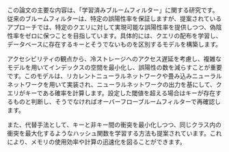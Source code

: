 この論文の主要な内容は、「学習済みブルームフィルター」に関する研究です。従来のブルームフィルターは、特定の誤陽性率を保証しますが、提案されているアプローチでは、特定のクエリに対して実現可能な誤陽性率を提供しつつ、偽陰性率をゼロに保つことを目指しています。具体的には、クエリの配布を学習し、データベースに存在するキーとそうでないものを区別するモデルを構築します。

アクセシビリティの観点から、冷ストレージへのアクセス遅延を考慮し、複雑なモデルを用いてインデックスの空間を最小化し、誤陽性の数を減らすことが重要です。このモデルは、リカレントニューラルネットワークや畳み込みニューラルネットワークを用いて実装され、ニューラルネットワークの出力を基にして、クエリがキーである確率を計算します。設定した閾値を超える場合はキーが存在するものと判断し、そうでなければオーバーフローブルームフィルターで再確認します。

また、代替手法として、キーと非キー間の衝突を最小化しつつ、同じクラス内の衝突を最大化するようなハッシュ関数を学習する方法も提案されています。これにより、メモリの使用効率や計算の迅速化を図ることができます。